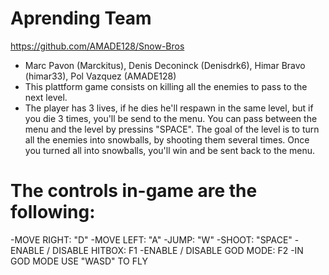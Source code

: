 # Aprending Team
https://github.com/AMADE128/Snow-Bros
- Marc Pavon (Marckitus), Denis Deconinck (Denisdrk6), Himar Bravo (himar33), Pol Vazquez (AMADE128)
- This plattform game consists on killing all the enemies to pass to the next level.
- The player has 3 lives, if he dies he'll respawn in the same level, but if you die 3 times, you'll be send to the menu. You can pass between the menu and the level by pressins "SPACE". The goal of the level is to turn all the enemies into snowballs, by shooting them several times. Once you turned all into snowballs, you'll win and be sent back to the menu.
# The controls in-game are the following:

-MOVE RIGHT: "D"
-MOVE LEFT: "A"
-JUMP: "W"
-SHOOT: "SPACE"
-ENABLE / DISABLE HITBOX: F1
-ENABLE / DISABLE GOD MODE: F2
-IN GOD MODE USE "WASD" TO FLY